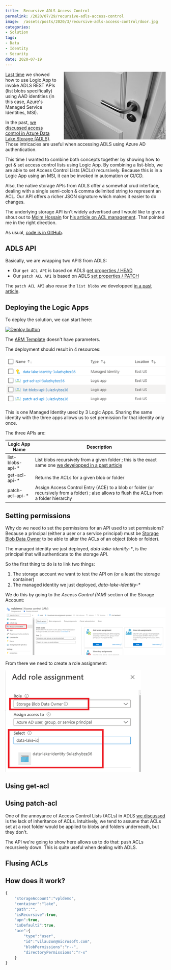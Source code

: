 ```yaml
---
title:  Recursive ADLS Access Control
permalink: /2020/07/29/recursive-adls-access-control
image:  /assets/posts/2020/3/recursive-adls-access-control/door.jpg
categories:
- Solution
tags:
- Data
- Identity
- Security
date: 2020-07-19
---
```

<img style="float:right;padding-left:20px;" title="From pexels.com" src="/assets/posts/2020/3/recursive-adls-access-control/door.jpg" />

[Last time](/2020/07/22/azure-data-lake-storage-logic-app-with-managed-identities) we showed how to use Logic App to invoke ADLS REST APIs (list blobs specifically) using AAD identities (in this case, Azure's Managed Service Identities, MSI).

In the past, [we discussed access control in Azure Data Lake Storage (ADLS)](/2020/07/16/access-control-in-azure-data-lake-storage).  Those intricacies are useful when accessing ADLS using Azure AD authentication.

This time I wanted to combine both concepts together by showing how to get & set access control lists using Logic App.  By combining a list-blob, we are able to set Access Control Lists (ACLs) recursively.  Because this is in a Logic App using an MSI, it can be invoked in automation or CI/CD.

Also, the native storage APIs from ADLS offer a somewhat crud interface, dealing with a single semi-colon & comma delimited string to represent an ACL.  Our API offers a richer JSON signature which makes it easier to do changes.

The underlying storage API isn't widely advertised and I would like to give a shout out to [Moim Hossain](https://moimhossain.com/) for [his article on ACL management](https://moimhossain.com/2019/09/20/access-control-management-via-rest-api-azure-data-lake-gen-2/).  That pointed me in the right direction.

As usual, [code is in GitHub](https://github.com/vplauzon/storage/tree/master/adls-acl-api).

## ADLS API

Basically, we are wrapping two APIS from ADLS:

* Our `get ACL API` is based on ADLS [get properties / HEAD](https://docs.microsoft.com/en-us/rest/api/storageservices/datalakestoragegen2/path/getproperties)
* Our `patch ACL API` is based on ADLS [set properties / PATCH](https://docs.microsoft.com/en-us/rest/api/storageservices/datalakestoragegen2/path/update)

The `patch ACL API` also reuse the `list blobs` we developped [in a past article](/2020/07/22/azure-data-lake-storage-logic-app-with-managed-identities).

## Deploying the Logic Apps

To deploy the solution, we can start here:

[![Deploy button](http://azuredeploy.net/deploybutton.png)](https://portal.azure.com/#create/Microsoft.Template/uri/https%3A%2F%2Fraw.githubusercontent.com%2Fvplauzon%2Fstorage%2Fmaster%2Fadls-acl-api%2Fdeploy-acl.json)

The [ARM Template](https://github.com/vplauzon/storage/blob/master/adls-acl-api/deploy-acl.json) doesn't have parameters.

The deployment should result in 4 resources:

![resources](/assets/posts/2020/3/recursive-adls-access-control/resources.png)

This is one Managed Identity used by 3 Logic Apps.  Sharing the same identity with the three apps allows us to set permission for that identity only once.

The three APIs are:

Logic App Name|Description
-|-
list-blobs-api-\*|List blobs recursively from a given folder ; this is the exact same one [we developped in a past article](/2020/07/22/azure-data-lake-storage-logic-app-with-managed-identities)
get-acl-api-\*|Returns the ACLs for a given blob or folder
patch-acl-api-\*|Assign Access Control Entry (ACE) to a blob or folder (or recursively from a folder) ; also allows to flush the ACLs from a folder hierarchy

## Setting permissions

Why do we need to set the permissions for an API used to set permissions?  Because a principal (either a user or a service principal) must be [Storage Blob Data Owner](https://docs.microsoft.com/en-us/azure/role-based-access-control/built-in-roles#storage-blob-data-owner) to be able to alter the ACLs of an object (blob or folder).

The managed identity we just deployed, *data-lake-identity-\**, is the principal that will authenticate to the storage API.

So the first thing to do is to link two things:

1. The storage account we want to test the API on (or a least the storage container)
1. The managed identity we just deployed, *data-lake-identity-\**

We do this by going to the *Access Control (IAM)* section of the Storage Account:

![iam](/assets/posts/2020/3/recursive-adls-access-control/iam.png)

From there we need to create a role assignment:

![role assignment](/assets/posts/2020/3/recursive-adls-access-control/role-assignment.png)



## Using get-acl

## Using patch-acl

One of the annoyance of Access Control Lists (ACLs) in ADLS [we discussed](/2020/07/16/access-control-in-azure-data-lake-storage) is the lack of inheritance of ACLs.  Intuitively, we tend to assume that ACLs set at a root folder would be applied to blobs and folders underneath, but they don't.

The API we're going to show here allows us to do that:  push ACLs recursively down.  This is quite useful when dealing with ADLS.



## Flusing ACLs

## How does it work?

```javascript
{
    "storageAccount":"vpldemo",
    "container":"lake",
    "path":"",
    "isRecursive":true,
    "upn":true,
    "isDefault2":true,
    "ace":{
        "type":"user",
        "id":"vilauzon@microsoft.com",
        "blobPermissions":"r--",
        "directoryPermissions":"r-x"
    }
}
```